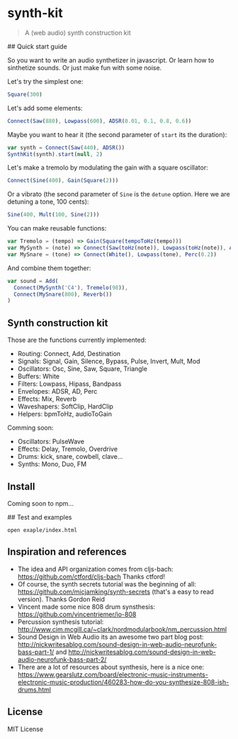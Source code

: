 # synth-kit
> A (web audio) synth construction kit

## Quick start guide

So you want to write an audio synthetizer in javascript. Or learn how to sinthetize sounds. Or just make fun with some noise.

Let's try the simplest one:

```js
Square(300)
```

Let's add some elements:
```js
Connect(Saw(880), Lowpass(600), ADSR(0.01, 0.1, 0.8, 0.6))
```

Maybe you want to hear it (the second parameter of `start` its the duration):
```js
var synth = Connect(Saw(440), ADSR())
SynthKit(synth).start(null, 2)
```

Let's make a tremolo by modulating the gain with a square oscillator:

```js
Connect(Sine(400), Gain(Square(2)))
```

Or a vibrato (the second parameter of `Sine` is the `detune` option. Here we are detuning a tone, 100 cents):
```js
Sine(400, Mult(100, Sine(2)))
```

You can make reusable functions:
```js
var Tremolo = (tempo) => Gain(Square(tempoToHz(tempo)))
var MySynth = (note) => Connect(Saw(toHz(note)), Lowpass(toHz(note)), ADSR())
var MySnare = (tone) => Connect(White(), Lowpass(tone), Perc(0.2))
```

And combine them together:

```js
var sound = Add(
  Connect(MySynth('C4'), Tremelo(98)),
  Connect(MySnare(800), Reverb())
)
```

## Synth construction kit

Those are the functions currently implemented:

- Routing: Connect, Add, Destination
- Signals: Signal, Gain, Silence, Bypass, Pulse, Invert, Mult, Mod
- Oscillators: Osc, Sine, Saw, Square, Triangle
- Buffers: White
- Filters: Lowpass, Hipass, Bandpass
- Envelopes: ADSR, AD, Perc
- Effects: Mix, Reverb
- Waveshapers: SoftClip, HardClip
- Helpers: bpmToHz, audioToGain

Comming soon:

- Oscillators: PulseWave
- Effects: Delay, Tremolo, Overdrive
- Drums: kick, snare, cowbell, clave...
- Synths: Mono, Duo, FM

## Install

Coming soon to npm...

## Test and examples

`open exaple/index.html`

## Inspiration and references

- The idea and API organization comes from cljs-bach: https://github.com/ctford/cljs-bach Thanks ctford!
- Of course, the synth secrets tutorial was the beginning of all: https://github.com/micjamking/synth-secrets (that's a easy to read version). Thanks Gordon Reid
- Vincent made some nice 808 drum synsthesis: https://github.com/vincentriemer/io-808
- Percussion synthesis tutorial: http://www.cim.mcgill.ca/~clark/nordmodularbook/nm_percussion.html
- Sound Design in Web Audio its an awesome two part blog post: http://nickwritesablog.com/sound-design-in-web-audio-neurofunk-bass-part-1/ and http://nickwritesablog.com/sound-design-in-web-audio-neurofunk-bass-part-2/
- There are a lot of resources about synthesis, here is a nice one: https://www.gearslutz.com/board/electronic-music-instruments-electronic-music-production/460283-how-do-you-synthesize-808-ish-drums.html

## License

MIT License
